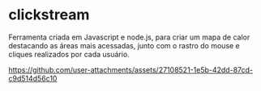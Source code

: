 # clickstream
Ferramenta criada em Javascript e node.js, para criar um mapa de calor destacando as áreas mais acessadas, junto com o rastro do mouse e cliques realizados por cada usuário.

https://github.com/user-attachments/assets/27108521-1e5b-42dd-87cd-c9d514d56c10

